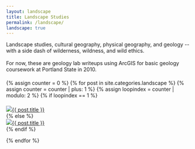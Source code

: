 ```yaml
---
layout: landscape
title: Landscape Studies
permalink: /landscape/
landscape: true
---
```


<div class="container">

<div class="value-props row">
<div class="twelve columns">Landscape studies, cultural geography, physical geography, and geology -- with a side dash of wilderness, wildness, and wild ethics.
<br /><br />
For now, these are geology lab writeups using ArcGIS for basic geology coursework at Portland State in 2010. 
</div></div>
</div>

<div class="container" style="margin-top: 20px;"> 

{% assign counter = 0 %}
{% for post in site.categories.landscape %}
{% assign counter = counter | plus: 1 %}
{% assign loopindex = counter | modulo: 2 %}
{% if loopindex == 1 %}
<div class="value-props row" style="margin-top: 20px;">
<div class="six columns blogthumb"><a href="{{post.url}}"><img src="{{ post.image }}">{{ post.title }}</a></div>
{% else %}
<div class="six columns blogthumb"><a href="{{post.url}}"><img src="{{ post.image }}">{{ post.title }}</a></div>
</div>
{% endif %}
	
{% endfor %}

</div>
